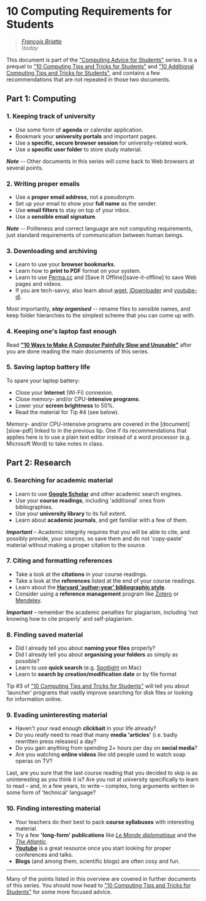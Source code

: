 # 10 Computing Requirements for Students

> _[François Briatte](mailto:f.briatte@gmail.com)_  
> _\today_

This document is part of the ["Computing Advice for Students"][computing] series. It is a prequel to ["10 Computing Tips and Tricks for Students"][computing-tricks-1-pdf] and ["10 Additional Computing Tips and Tricks for Students"][computing-tricks-2-pdf], and contains a few recommendations that are not repeated in those two documents.

[computing]: https://github.com/briatte/computing
[computing-tricks-1-pdf]: https://github.com/briatte/computing/blob/master/02-computing-tricks-1/computing-tricks-1.pdf
[computing-tricks-2-pdf]: https://github.com/briatte/computing/blob/master/03-computing-tricks-2/computing-tricks-2.pdf

## Part 1: Computing

### 1. Keeping track of university

- Use some form of __agenda__ or calendar application.
- Bookmark your __university portals__ and important pages.
- Use a __specific, secure browser session__ for university-related work.
- Use a __specific user folder__ to store study material.

___Note___ -- Other documents in this series will come back to Web browsers at several points.

### 2. Writing proper emails

- Use a __proper email address__, not a pseudonym.
- Set up your email to show your __full name__ as the sender.
- Use __email filters__ to stay on top of your inbox.
- Use a __sensible email signature__.

___Note___ -- Politeness and correct language are not computing requirements, just standard requirements of communication between human beings.

### 3. Downloading and archiving

- Learn to use your __browser bookmarks__.
- Learn how to __print to PDF__ format on your system.
- Learn to use [Perma.cc][perma.cc] and [Save It Offline][save-it-offline] to save Web pages and videos.
- If you are tech-savvy, also learn about [wget][wget], [jDownloader][jdownloader] and [youtube-dl][youtube-dl].

Most importantly, ___stay organised___ -- rename files to sensible names, and keep folder hierarchies to the simplest scheme that you can come up with.

[perma.cc]: https://perma.cc/
[saveitoffline]: http://www.saveitoffline.com/
[wget]: https://www.gnu.org/software/wget/
[jdownloader]: http://www.jdownloader.org/
[youtube-dl]: https://rg3.github.io/youtube-dl/

### 4. Keeping one's laptop fast enough

Read __["10 Ways to Make A Computer Painfully Slow and Unusable"][slow-computers-pdf]__ after you are done reading the main documents of this series.

[slow-computers-pdf]: https://github.com/briatte/computing/blob/master/02-computing-tricks-1/computing-tricks-1.pdf

### 5. Saving laptop battery life

To spare your laptop battery:

- Close your __Internet__ (Wi-Fi) connexion.
- Close memory- and/or CPU-__intensive programs__.
- Lower your __screen brightness__ to 50%.
- Read the material for Tip #4 (see below).

Memory- and/or CPU-intensive programs are covered in the [document][slow-pdf] linked to in the previous tip. One if its recommendations that applies here is to use a plain text editor instead of a word processor (e.g. Microsoft Word) to take notes in class.

## Part 2: Research

### 6. Searching for academic material

- Learn to use __[Google Scholar][google-scholar]__ and other academic search engines.
- Use your __course readings__, including 'additional' ones from bibliographies.
- Use your __university library__ to its full extent.
- Learn about __academic journals__, and get familiar with a few of them.

___Important___ – Academic integrity requires that you will be able to cite, and possibly provide, your sources, so save them and do not 'copy-paste' material without making a proper citation to the source.

[google-scholar]: https://scholar.google.com

### 7. Citing and formatting references

- Take a look at the __citations__ in your course readings.
- Take a look at the __references__ listed at the end of your course readings.
- Learn about the __[Harvard 'author-year' bibliographic style][harvard]__.
- Consider using a __reference management__ program like [Zotero][zotero] or [Mendeley][mendeley].

___Important___ – remember the academic penalties for plagiarism, including 'not knowing how to cite properly' and self-plagiarism.

[harvard]: https://perma.cc/MJW2-7E8Z
[zotero]: https://www.zotero.org/
[mendeley]: https://www.mendeley.com/
[bibdesk]: https://bibdesk.sourceforge.io/

### 8. Finding saved material

- Did I already tell you about __naming your files__ properly?
- Did I already tell you about __organising your folders__ as simply as possible?
- Learn to use __quick search__ (e.g. [Spotlight][spotlight] on Mac)
- Learn to __search by creation/modification date__ or by file format

Tip #3 of ["10 Computing Tips and Tricks for Students"][computing-tricks-1-pdf] will tell you about 'launcher' programs that vastly improve searching for disk files or looking for information online.

[spotlight]: https://en.wikipedia.org/wiki/Spotlight_(software)

### 9. Evading uninteresting material

- Haven't your read enough __clickbait__ in your life already?
- Do you _really_ need to read that many __media 'articles'__ (i.e. badly rewritten press releases) a day?
- Do you gain anything from spending 2+ hours per day on __social media__?
- Are you watching __online videos__ like old people used to watch soap operas on TV?

Last, are you sure that the last course reading that you decided to skip is as uninteresting as you think it is? Are you not at university specifically to learn to read – and, in a few years, to write – complex, long arguments written in some form of 'technical' language?

### 10. Finding interesting material

- Your teachers do their best to pack __course syllabuses__ with interesting material.
- Try a few __'long-form' publications__ like _[Le Monde diplomatique][monde-diplo]_ and the _[The Atlantic][the-atlantic]_.
- __[Youtube][youtube]__ is a great resource once you start looking for proper conferences and talks.
- __Blogs__ (and among them, scientific blogs) are often cosy and fun.

[monde-diplo]: https://www.monde-diplomatique.fr/
[the-atlantic]: https://www.theatlantic.com/
[youtube]: https://www.youtube.com/

* * *

Many of the points listed in this overview are covered in further documents of this series. You should now head to ["10 Computing Tips and Tricks for Students"][computing-tricks-1-pdf] for some more focused advice.
